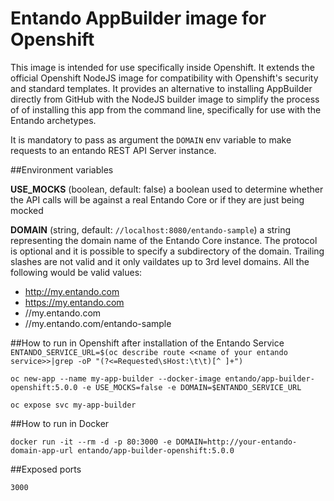 # Entando AppBuilder image for Openshift
This image is intended for use specifically inside Openshift. It extends the official Openshift NodeJS image for compatibility
with Openshift's security and standard templates. It provides an alternative to installing AppBuilder directly from GitHub with
the NodeJS builder image to simplify the process of of installing this app from the command line, specifically for 
use with the Entando archetypes.  

It is mandatory to pass as argument the `DOMAIN` env variable  to make requests to an entando REST API Server instance.

##Environment variables

__USE_MOCKS__ (boolean, default: false)
a boolean used to determine whether the API calls will be against a real Entando Core or if they are just being mocked

__DOMAIN__ (string, default: `//localhost:8080/entando-sample`)
a string representing the domain name of the Entando Core instance. The protocol is optional and it is possible to specify a subdirectory of the domain. Trailing slashes are not valid and it only vaildates up to 3rd level domains.
All the following would be valid values:

* http://my.entando.com
* https://my.entando.com
* //my.entando.com
* //my.entando.com/entando-sample

##How to run in Openshift after installation of the Entando Service 
`ENTANDO_SERVICE_URL=$(oc describe route <<name of your entando service>>|grep -oP "(?<=Requested\sHost:\t\t)[^ ]+")`

`oc new-app --name my-app-builder --docker-image entando/app-builder-openshift:5.0.0 -e USE_MOCKS=false -e DOMAIN=$ENTANDO_SERVICE_URL`

`oc expose svc my-app-builder`

##How to run in Docker

`docker run -it --rm -d -p 80:3000 -e DOMAIN=http://your-entando-domain-app-url entando/app-builder-openshift:5.0.0`

##Exposed ports

`3000`


